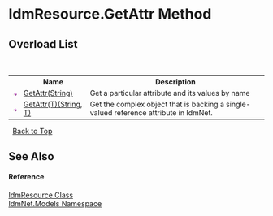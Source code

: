 # IdmResource.GetAttr Method 
 


## Overload List
&nbsp;<table><tr><th></th><th>Name</th><th>Description</th></tr><tr><td>![Public method](media/pubmethod.gif "Public method")</td><td><a href="M_IdmNet_Models_IdmResource_GetAttr">GetAttr(String)</a></td><td>
Get a particular attribute and its values by name</td></tr><tr><td>![Public method](media/pubmethod.gif "Public method")</td><td><a href="M_IdmNet_Models_IdmResource_GetAttr__1">GetAttr(T)(String, T)</a></td><td>
Get the complex object that is backing a single-valued reference attribute in IdmNet.</td></tr></table>&nbsp;
<a href="#idmresource.getattr-method">Back to Top</a>

## See Also


#### Reference
<a href="T_IdmNet_Models_IdmResource">IdmResource Class</a><br /><a href="N_IdmNet_Models">IdmNet.Models Namespace</a><br />
